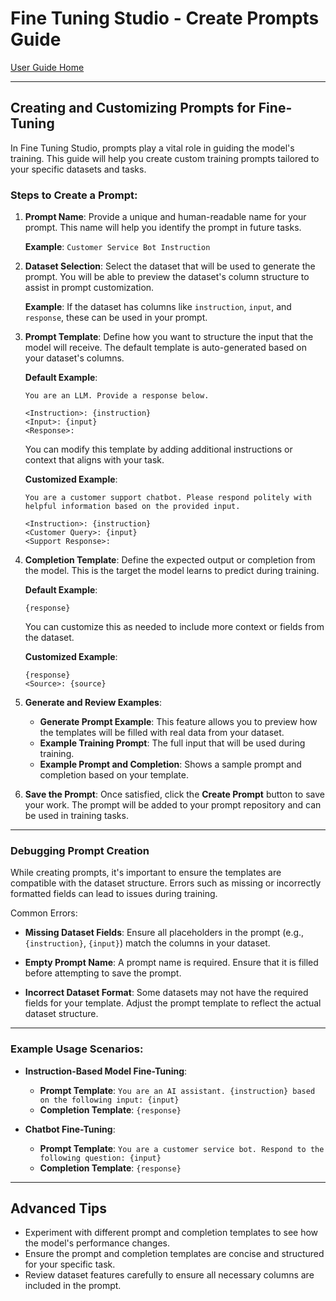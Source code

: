 # Fine Tuning Studio - Create Prompts Guide

[User Guide Home](../user_guide.md)

---

## Creating and Customizing Prompts for Fine-Tuning

In Fine Tuning Studio, prompts play a vital role in guiding the model's training. This guide will help you create custom training prompts tailored to your specific datasets and tasks.

### Steps to Create a Prompt:

1. **Prompt Name**: Provide a unique and human-readable name for your prompt. This name will help you identify the prompt in future tasks.
   
   **Example**: `Customer Service Bot Instruction`

2. **Dataset Selection**: Select the dataset that will be used to generate the prompt. You will be able to preview the dataset's column structure to assist in prompt customization.
   
   **Example**: If the dataset has columns like `instruction`, `input`, and `response`, these can be used in your prompt.

3. **Prompt Template**: Define how you want to structure the input that the model will receive. The default template is auto-generated based on your dataset's columns.

    **Default Example**:
    ```
    You are an LLM. Provide a response below.
    
    <Instruction>: {instruction}
    <Input>: {input}
    <Response>:
    ```

    You can modify this template by adding additional instructions or context that aligns with your task.

    **Customized Example**:
    ```
    You are a customer support chatbot. Please respond politely with helpful information based on the provided input.

    <Instruction>: {instruction}
    <Customer Query>: {input}
    <Support Response>:
    ```

4. **Completion Template**: Define the expected output or completion from the model. This is the target the model learns to predict during training.

    **Default Example**:
    ```
    {response}
    ```

    You can customize this as needed to include more context or fields from the dataset.

    **Customized Example**:
    ```
    {response}
    <Source>: {source}
    ```

5. **Generate and Review Examples**: 
    - **Generate Prompt Example**: This feature allows you to preview how the templates will be filled with real data from your dataset. 
    - **Example Training Prompt**: The full input that will be used during training.
    - **Example Prompt and Completion**: Shows a sample prompt and completion based on your template.

6. **Save the Prompt**: Once satisfied, click the **Create Prompt** button to save your work. The prompt will be added to your prompt repository and can be used in training tasks.

---

### Debugging Prompt Creation

While creating prompts, it's important to ensure the templates are compatible with the dataset structure. Errors such as missing or incorrectly formatted fields can lead to issues during training.

Common Errors:

- **Missing Dataset Fields**: Ensure all placeholders in the prompt (e.g., `{instruction}`, `{input}`) match the columns in your dataset.
  
- **Empty Prompt Name**: A prompt name is required. Ensure that it is filled before attempting to save the prompt.

- **Incorrect Dataset Format**: Some datasets may not have the required fields for your template. Adjust the prompt template to reflect the actual dataset structure.

---

### Example Usage Scenarios:

- **Instruction-Based Model Fine-Tuning**:
    - **Prompt Template**: `You are an AI assistant. {instruction} based on the following input: {input}`
    - **Completion Template**: `{response}`

- **Chatbot Fine-Tuning**:
    - **Prompt Template**: `You are a customer service bot. Respond to the following question: {input}`
    - **Completion Template**: `{response}`

---

## Advanced Tips

- Experiment with different prompt and completion templates to see how the model's performance changes.
- Ensure the prompt and completion templates are concise and structured for your specific task.
- Review dataset features carefully to ensure all necessary columns are included in the prompt.
